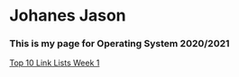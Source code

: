 # Johanes Jason
### This is my page for Operating System 2020/2021

[Top 10 Link Lists Week 1](./W01)
